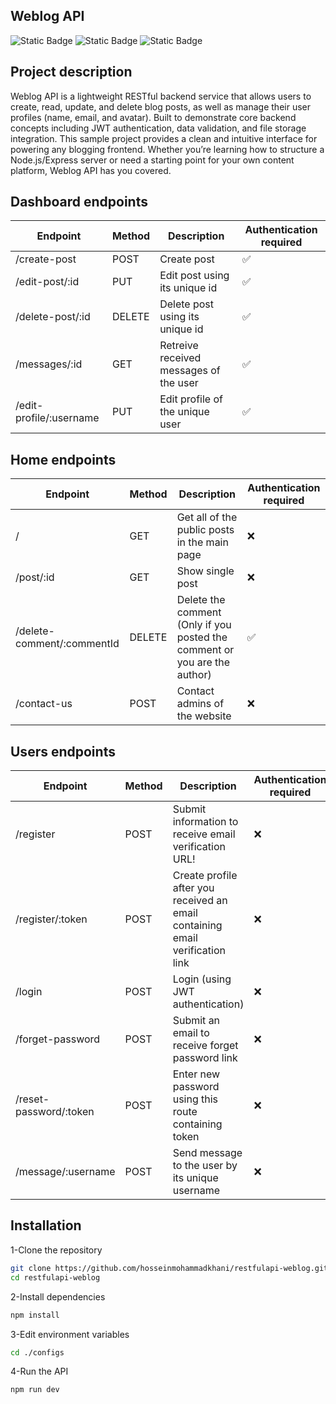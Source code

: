 ## Weblog API
![Static Badge](https://img.shields.io/badge/npm-10.5.0-green) ![Static Badge](https://img.shields.io/badge/express-4.18.2-green) ![Static Badge](https://img.shields.io/badge/mongoose-5.13.23-green)


## Project description
Weblog API is a lightweight RESTful backend service that allows users to create, read, update, and delete blog posts, as well as manage their user profiles (name, email, and avatar). Built to demonstrate core backend concepts including JWT authentication, data validation, and file storage integration.
This sample project provides a clean and intuitive interface for powering any blogging frontend. Whether you’re learning how to structure a Node.js/Express server or need a starting point for your own content platform, Weblog API has you covered.

## Dashboard endpoints
| Endpoint | Method | Description | Authentication required |
|----------|----------|----------|----------|
| /create-post   | POST | Create post   | ✅   |
| /edit-post/:id   | PUT  | Edit post using its unique id   | ✅   |
| /delete-post/:id   | DELETE  | Delete post using its unique id   | ✅   |
| /messages/:id   | GET  | Retreive received messages of the user   | ✅   |
| /edit-profile/:username   | PUT   | Edit profile of the unique user   | ✅   |

## Home endpoints
| Endpoint | Method | Description | Authentication required |
|----------|----------|----------|----------|
| /   | GET | Get all of the public posts in the main page   | ❌   |
| /post/:id   | GET  | Show single post   | ❌   |
| /delete-comment/:commentId  | DELETE  | Delete the comment (Only if you posted the comment or you are the author)   | ✅   |
| /contact-us  | POST  | Contact admins of the website   | ❌   |

## Users endpoints
| Endpoint | Method | Description | Authentication required |
|----------|----------|----------|----------|
| /register | POST | Submit information to receive email verification URL!   | ❌   |
| /register/:token  | POST  | Create profile after you received an email containing email verification link   | ❌   |
| /login  | POST  | Login (using JWT authentication)   | ❌   |
| /forget-password  | POST  | Submit an email to receive forget password link   | ❌   |
| /reset-password/:token  | POST   | Enter new password using this route containing token   | ❌   |
| /message/:username  | POST  | Send message to the user by its unique username   | ❌   |

## Installation

1-Clone the repository
```bash
git clone https://github.com/hosseinmohammadkhani/restfulapi-weblog.git
cd restfulapi-weblog
```

2-Install dependencies
```bash
npm install
```

3-Edit environment variables
```bash
cd ./configs
```

4-Run the API
```bash
npm run dev
```
